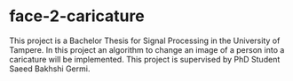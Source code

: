 # face-2-caricature
This project is a Bachelor Thesis for Signal Processing in the University of Tampere. In this project an algorithm to change an image of a person into a caricature will be implemented. This project is supervised by PhD Student Saeed Bakhshi Germi.
